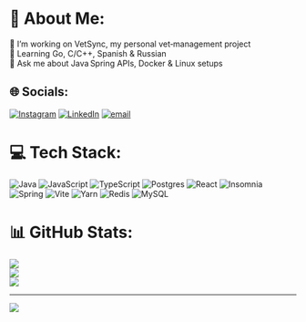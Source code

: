 # 💫 About Me:
🔭 I’m working on VetSync, my personal vet‑management project<br>🌱 Learning Go, C/C++, Spanish & Russian<br>💬 Ask me about Java Spring APIs, Docker & Linux setups


## 🌐 Socials:
[![Instagram](https://img.shields.io/badge/Instagram-%23E4405F.svg?logo=Instagram&logoColor=white)](https://instagram.com/aetusartur) [![LinkedIn](https://img.shields.io/badge/LinkedIn-%230077B5.svg?logo=linkedin&logoColor=white)](https://linkedin.com/in/arturgaollidev) [![email](https://img.shields.io/badge/Email-D14836?logo=gmail&logoColor=white)](mailto:arturgaollidevelop@gmail.com) 

# 💻 Tech Stack:
![Java](https://img.shields.io/badge/java-%23ED8B00.svg?style=for-the-badge&logo=openjdk&logoColor=white) ![JavaScript](https://img.shields.io/badge/javascript-%23323330.svg?style=for-the-badge&logo=javascript&logoColor=%23F7DF1E) ![TypeScript](https://img.shields.io/badge/typescript-%23007ACC.svg?style=for-the-badge&logo=typescript&logoColor=white) ![Postgres](https://img.shields.io/badge/postgres-%23316192.svg?style=for-the-badge&logo=postgresql&logoColor=white) ![React](https://img.shields.io/badge/react-%2320232a.svg?style=for-the-badge&logo=react&logoColor=%2361DAFB) ![Insomnia](https://img.shields.io/badge/Insomnia-black?style=for-the-badge&logo=insomnia&logoColor=5849BE) ![Spring](https://img.shields.io/badge/spring-%236DB33F.svg?style=for-the-badge&logo=spring&logoColor=white) ![Vite](https://img.shields.io/badge/vite-%23646CFF.svg?style=for-the-badge&logo=vite&logoColor=white) ![Yarn](https://img.shields.io/badge/yarn-%232C8EBB.svg?style=for-the-badge&logo=yarn&logoColor=white) ![Redis](https://img.shields.io/badge/redis-%23DD0031.svg?style=for-the-badge&logo=redis&logoColor=white) ![MySQL](https://img.shields.io/badge/mysql-4479A1.svg?style=for-the-badge&logo=mysql&logoColor=white)
# 📊 GitHub Stats:
![](https://github-readme-stats.vercel.app/api?username=aetussilicon&theme=rose_pine&hide_border=false&include_all_commits=false&count_private=false)<br/>
![](https://nirzak-streak-stats.vercel.app/?user=aetussilicon&theme=rose_pine&hide_border=false)<br/>
![](https://github-readme-stats.vercel.app/api/top-langs/?username=aetussilicon&theme=rose_pine&hide_border=false&include_all_commits=false&count_private=false&layout=compact)

---
[![](https://visitcount.itsvg.in/api?id=aetussilicon&icon=0&color=11)](https://visitcount.itsvg.in)

<!-- Proudly created with GPRM ( https://gprm.itsvg.in ) -->
